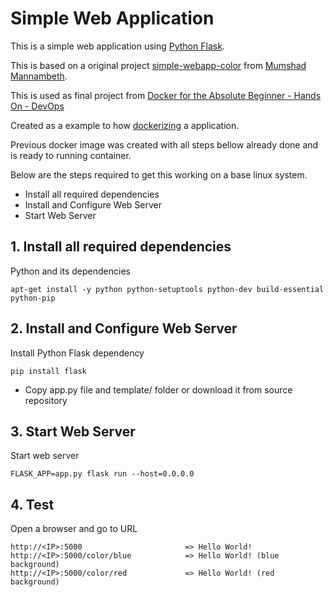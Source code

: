 # Simple Web Application

This is a simple web application using [Python Flask](http://flask.pocoo.org/).

This is based on a original project [simple-webapp-color](https://github.com/mmumshad/simple-webapp-color) from [Mumshad Mannambeth](https://www.udemy.com/user/mumshad-mannambeth/).

This is used as final project from [Docker for the Absolute Beginner - Hands On - DevOps](https://www.udemy.com/learn-docker/)

Created as a example to how [dockerizing](https://hub.docker.com/r/andersonbispos/simple-webapp-colored/) a application.

Previous docker image was created with all steps bellow already done and is ready to running container.
  
  Below are the steps required to get this working on a base linux system.
  
  - Install all required dependencies
  - Install and Configure Web Server
  - Start Web Server
   
## 1. Install all required dependencies
  
  Python and its dependencies

    apt-get install -y python python-setuptools python-dev build-essential python-pip
    
## 2. Install and Configure Web Server

Install Python Flask dependency

    pip install flask

- Copy app.py file and template/ folder or download it from source repository

## 3. Start Web Server

Start web server

    FLASK_APP=app.py flask run --host=0.0.0.0
    
## 4. Test

Open a browser and go to URL

    http://<IP>:5000                       => Hello World!
    http://<IP>:5000/color/blue            => Hello World! (blue background)
    http://<IP>:5000/color/red             => Hello World! (red background)
